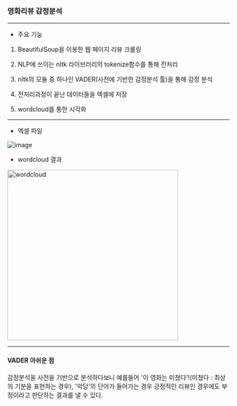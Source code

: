 ### 영화리뷰 감정분석

***

* 주요 기능 
1. BeautifulSoup을 이용한 웹 페이지 리뷰 크롤링

2. NLP에 쓰이는 nltk 라이브러리의 tokenize함수를 통해 전처리

3. nltk의 모듈 중 하나인 VADER(사전에 기반한 감정분석 툴)을 통해 감정 분석

4. 전처리과정이 끝난 데이터들을 엑셀에 저장

5. wordcloud를 통한 시각화


***

* 엑셀 파일

![image](https://user-images.githubusercontent.com/59947533/94016518-2a78f980-fde9-11ea-8ceb-0b24579e5d5b.png)


* wordcloud 결과

<img width="387" alt="wordcloud" src="https://user-images.githubusercontent.com/59947533/93694141-4ce9e900-fb43-11ea-9b6c-73d1e7647231.PNG">


***
#### VADER 아쉬운 점

감정분석을 사전을 기반으로 분석하다보니 예를들어 '이 영화는 미쳤다'!(미쳤다 : 최상의 기분을 표현하는 경우), '악당'의 단어가 들어가는 경우 긍정적인 리뷰인 경우에도 부정이라고 판단하는 결과를 낼 수 있다. 
